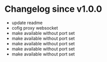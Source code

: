 # Changelog since v1.0.0
- update readme 
- cofig proxy websocket 
- make available without port set 
- make available without port set 
- make available without port set 
- make available without port set 
- make available without port set 
